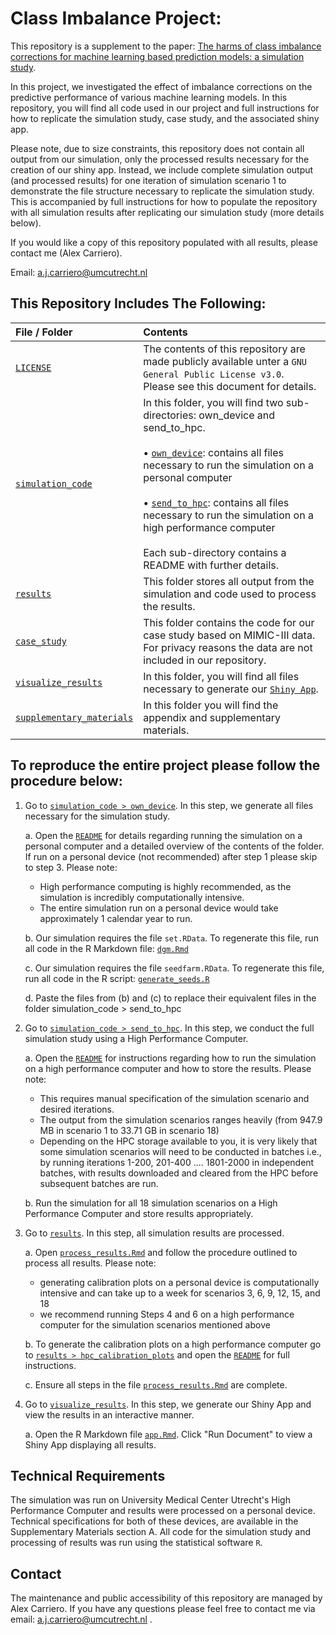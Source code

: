 # Class Imbalance Project: 

This repository is a supplement to the paper: [The harms of class imbalance corrections for machine learning based prediction models: a simulation study](https://arxiv.org/abs/2404.19494). 

In this project, we investigated the effect of imbalance corrections on the predictive performance of various machine learning models. In this repository, you will find all code used in our project and full instructions for how to replicate the simulation study, case study, and the associated shiny app.  

Please note, due to size constraints, this repository does not contain all output from our simulation, only the processed results necessary for the creation of our shiny app. Instead, we include complete simulation output (and processed results) for one iteration of simulation scenario 1 to demonstrate the file structure necessary to replicate the simulation study.  This is accompanied by full instructions for how to populate the repository with all simulation results after replicating our simulation study (more details below).

If you would like a copy of this repository populated with all results, please contact me (Alex Carriero).

Email: a.j.carriero@umcutrecht.nl


## This Repository Includes The Following: 

| File / Folder                              | Contents                                                         |
| :----------------------------------------- | :--------------------------------------------------------------- |
| [`LICENSE`](./LICENSE)                     | The contents of this repository are made publicly available unter a `GNU General Public License v3.0`. <br> Please see this document for details.|
| [`simulation_code`](./simulation_code)     | In this folder, you will find two sub-directories: own_device and send_to_hpc. <br> <br> •  [`own_device`](./simulation_code/own_device):    contains all files necessary to run the simulation on a personal computer <br> <br> • [`send_to_hpc`](./simulation_code/send_to_hpc):  contains all files necessary to run the simulation on a high performance computer <br> <br> Each sub-directory contains a README with further details.|
| [`results`](./results)            |      This folder stores all output from the simulation and code used to process the results. |  
| [`case_study`](./case_study)            |      This folder contains the code for our case study based on MIMIC-III data. For privacy reasons the data are not included in our repository. |  
| [`visualize_results`](./visualize_results)               | In this folder, you will find all files necessary to generate our [`Shiny App`](https://alex-carriero.shinyapps.io/class_imbalance/). |
| [`supplementary_materials`](./supplementary_materials) | In this folder you will find the appendix and supplementary materials. |

   
 
    
## To reproduce the entire project please follow the procedure below:

1.  Go to [`simulation_code > own_device`](./simulation_code/own_device). In this step, we generate all files necessary for the simulation study. 

     a. Open the [`README`](./simulation_code/own_device/README.txt) for details regarding running the simulation on a personal computer and a detailed overview of the contents of the folder.  If run on a personal device (not recommended) after step 1 please skip to step 3. Please note: 
   
     - High performance computing is highly recommended, as the simulation is incredibly computationally intensive. 
     - The entire simulation run on a personal device would take approximately 1 calendar year to run. 
        
     b. Our simulation requires the file `set.RData`.  To regenerate this file, run all code in the R Markdown file: 
      	 [`dgm.Rmd`](./simulation_code/own_device/data-generating-mechanism/dgm.Rmd)
	 
     c. Our simulation requires the file `seedfarm.RData`.  To regenerate this file, run all code in the R script: 
     	[`generate_seeds.R`](./simulation_code/own_device/seeds/generate_seeds.R)
     
     d. Paste the files from (b) and (c) to replace their equivalent files in the folder simulation_code > send_to_hpc
  
     
2.  Go to [`simulation_code > send_to_hpc`](./simulation_code/send_to_hpc). In this step, we conduct the full simulation study using a High Performance Computer. 

    a. Open the [`README`](./simulation_code/send_to_hpc/README.txt) for instructions regarding how to run the simulation on a high performance computer and how to store the results. Please note: 
  
     - This requires manual specification of the simulation scenario and desired iterations. 
     - The output from the simulation scenarios ranges heavily (from 947.9 MB in scenario 1 to 33.71 GB in scenario 18)
     - Depending on the HPC storage available to you, it is very likely that some simulation scenarios will need to be conducted in batches 
       i.e., by running iterations 1-200, 201-400 .... 1801-2000 in independent batches, with results downloaded and cleared from the HPC before
	     subsequent batches are run. 
		          
     b. Run the simulation for all 18 simulation scenarios on a High Performance Computer and store results appropriately. 

     
     
3.  Go to [`results`](./results). In this step, all simulation results are processed. 

 	a. Open [`process_results.Rmd`](./results/process_results.Rmd) and follow the procedure outlined to process all results. Please note: 

	   - generating calibration plots on a personal device is computationally intensive and can take up to a week for scenarios 3, 6, 9, 12, 15, and 18 
	   - we recommend running Steps 4 and 6 on a high performance computer for the simulation scenarios mentioned above
		      
	
	b.  To generate the calibration plots on a high performance computer go to [`results > hpc_calibration_plots`](./results/hpc_calibration_plots) and open the [`README`](./results/hpc_calibration_plots/README.txt)
            for full instructions. 
              
              
	c. Ensure all steps in the file [`process_results.Rmd`](./results/process_results.Rmd) are complete. 
	
	

4.  Go to [`visualize_results`](./visualize_results). In this step, we generate our Shiny App and view the results in an interactive manner. 

	a. Open the R Markdown file [`app.Rmd`](./visualize_results/app.Rmd).  Click "Run Document" to view a Shiny App displaying all results. 

   
 
 ## Technical Requirements 
 
The simulation was run on University Medical Center Utrecht's High Performance Computer and results were processed on a personal device.  Technical specifications for both of these devices, are available in the Supplementary Materials section A.  All code for the simulation study and processing of results was run using the statistical software `R`. 


 ## Contact 
 
 The maintenance and public accessibility of this repository are managed by Alex Carriero. If you have any questions please feel free to contact me via email: a.j.carriero@umcutrecht.nl .
     
     
     
     
     
     
     
     
     
     
     
     
     
     
     
     
     
     
     
     
     
     
     
     
     
   
 
